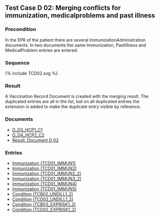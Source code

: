 ## Test Case D 02: Merging conflicts for immunization, medicalproblems and past illness

### Precondition
In the EPR of the patient there are several ImmunizationAdministration documents. In two documents the same Immunization, PastIllness and MedicalProblem entries are entered.

### Sequence

<div>{% include TCD02.svg %}</div>


### Result
A Vaccination Record Document is created with the merging result. The duplicated entries are all in the list, but on all duplicated entries the extension is added to make the duplicate entry visible by  reference.

### Documents
* [D_D3_HCP1_C1](Bundle-D-D3-HCP1-C1.html)
* [D_D4_HCP2_C2](Bundle-D-D4-HCP2-C2.html)
* [Result. Document D 02](Bundle-RDD02.html)

### Entries
* [Immunization (TCD01_IMMUN1)](Immunization-TCD01-IMMUN1.html)
* [Immunization (TCD01_IMMUN2)](Immunization-TCD01-IMMUN2.html)
* [Immunization (TCD01_IMMUN2_2)](Immunization-TCD01-IMMUN2-2.html)
* [Immunization (TCD01_IMMUN3_2)](Immunization-TCD01-IMMUN3-2.html)
* [Immunization (TCD01_IMMUN4)](Immunization-TCD01-IMMUN4.html)
* [Immunization (TCD01_IMMUN5)](Immunization-TCD01-IMMUN5.html)
* [Condition (TCB02_UNDILL1_2)](Condition-TCB02-UNDILL1-2.html)
* [Condition (TCD02_UNDILL1_2)](Condition-TCD02-UNDILL1-2.html)
* [Condition (TCB03_EXPRISK1_2)](Condition-TCB03-EXPRISK1-2.html)
* [Condition (TCD02_EXPRISK1_2)](Condition-TCD02-EXPRISK1-2.html)
